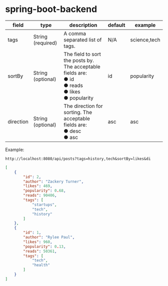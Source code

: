 # spring-boot-backend
| field     | type              | description                                                  | default | example      |
| --------- | ----------------- | ------------------------------------------------------------ | ------- | ------------ |
| tags      | String (required) | A comma separated list of tags.                              | N/A     | science,tech |
| sortBy    | String (optional) | The field to sort the posts by. The acceptable fields are: <br>● id <br>● reads <br>● likes <br>● popularity | id      | popularity   |
| direction | String (optional) | The direction for sorting. The acceptable fields are: <br>● desc <br>● asc | asc     | asc          |

Example: 

```
http://localhost:8080/api/posts?tags=history,tech&sortBy=likes&di
```

```json
[
    {
        "id": 2,
        "author": "Zackery Turner",
        "likes": 469,
        "popularity": 0.68,
        "reads": 90406,
        "tags": [
            "startups",
            "tech",
            "history"
        ]
    },
    {
        "id": 1,
        "author": "Rylee Paul",
        "likes": 960,
        "popularity": 0.13,
        "reads": 50361,
        "tags": [
            "tech",
            "health"
        ]
    }
]
```


